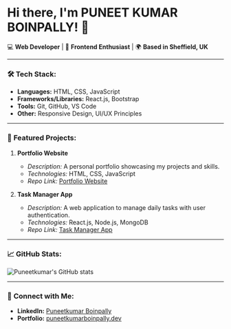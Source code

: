 # Hi there, I'm PUNEET KUMAR BOINPALLY! 👋

💻 **Web Developer** | 🎨 **Frontend Enthusiast** | 🌍 **Based in Sheffield, UK**

---

### 🛠️ **Tech Stack:**
- **Languages:** HTML, CSS, JavaScript
- **Frameworks/Libraries:** React.js, Bootstrap
- **Tools:** Git, GitHub, VS Code
- **Other:** Responsive Design, UI/UX Principles

---

### 📂 **Featured Projects:**
1. **Portfolio Website**
   - *Description:* A personal portfolio showcasing my projects and skills.
   - *Technologies:* HTML, CSS, JavaScript
   - *Repo Link:* [Portfolio Website](https://github.com/Puneetkumarboinpally/portfolio-website)

2. **Task Manager App**
   - *Description:* A web application to manage daily tasks with user authentication.
   - *Technologies:* React.js, Node.js, MongoDB
   - *Repo Link:* [Task Manager App](https://github.com/Puneetkumarboinpally/task-manager-app)

---

### 📈 **GitHub Stats:**
![Puneetkumar's GitHub stats](https://github-readme-stats.vercel.app/api?username=Puneetkumarboinpally&show_icons=true&theme=radical)

---

### 🔗 **Connect with Me:**
- **LinkedIn:** [Puneetkumar Boinpally](https://www.linkedin.com/in/puneetkumarboinpally)
- **Portfolio:** [puneetkumarboinpally.dev](https://puneetkumarboinpally.dev)
